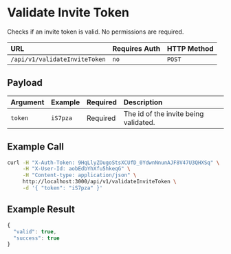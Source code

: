 # Validate Invite Token

Checks if an invite token is valid. No permissions are required.

| URL | Requires Auth | HTTP Method |
| :--- | :--- | :--- |
| `/api/v1/validateInviteToken` | `no` | `POST` |

## Payload

| Argument | Example | Required | Description |
| :--- | :--- | :--- | :--- |
| `token` | `iS7pza` | Required | The id of the invite being validated. |

## Example Call

```bash
curl -H "X-Auth-Token: 9HqLlyZOugoStsXCUfD_0YdwnNnunAJF8V47U3QHXSq" \
     -H "X-User-Id: aobEdbYhXfu5hkeqG" \
     -H "Content-type: application/json" \
     http://localhost:3000/api/v1/validateInviteToken \
     -d '{ "token": "iS7pza" }'
```

## Example Result

```javascript
{
  "valid": true,
  "success": true
}
```

